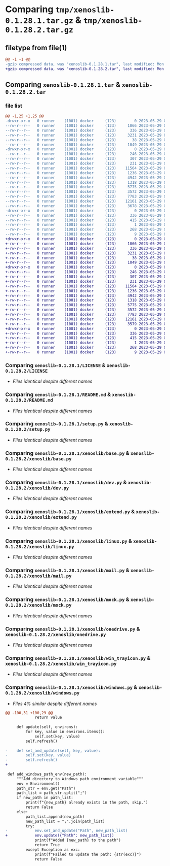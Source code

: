 # Comparing `tmp/xenoslib-0.1.28.1.tar.gz` & `tmp/xenoslib-0.1.28.2.tar.gz`

## filetype from file(1)

```diff
@@ -1 +1 @@
-gzip compressed data, was "xenoslib-0.1.28.1.tar", last modified: Mon May 29 02:26:03 2023, max compression
+gzip compressed data, was "xenoslib-0.1.28.2.tar", last modified: Mon May 29 02:29:50 2023, max compression
```

## Comparing `xenoslib-0.1.28.1.tar` & `xenoslib-0.1.28.2.tar`

### file list

```diff
@@ -1,25 +1,25 @@
-drwxr-xr-x   0 runner    (1001) docker     (123)        0 2023-05-29 02:26:03.324610 xenoslib-0.1.28.1/
--rw-r--r--   0 runner    (1001) docker     (123)     1066 2023-05-29 02:25:47.000000 xenoslib-0.1.28.1/LICENSE
--rw-r--r--   0 runner    (1001) docker     (123)      336 2023-05-29 02:26:03.324610 xenoslib-0.1.28.1/PKG-INFO
--rw-r--r--   0 runner    (1001) docker     (123)     3231 2023-05-29 02:25:47.000000 xenoslib-0.1.28.1/README.md
--rw-r--r--   0 runner    (1001) docker     (123)       38 2023-05-29 02:26:03.324610 xenoslib-0.1.28.1/setup.cfg
--rw-r--r--   0 runner    (1001) docker     (123)     1049 2023-05-29 02:25:47.000000 xenoslib-0.1.28.1/setup.py
-drwxr-xr-x   0 runner    (1001) docker     (123)        0 2023-05-29 02:26:03.320609 xenoslib-0.1.28.1/xenoslib/
--rw-r--r--   0 runner    (1001) docker     (123)      246 2023-05-29 02:25:47.000000 xenoslib-0.1.28.1/xenoslib/__init__.py
--rw-r--r--   0 runner    (1001) docker     (123)      307 2023-05-29 02:25:47.000000 xenoslib-0.1.28.1/xenoslib/__main__.py
--rw-r--r--   0 runner    (1001) docker     (123)      231 2023-05-29 02:25:47.000000 xenoslib-0.1.28.1/xenoslib/about.py
--rw-r--r--   0 runner    (1001) docker     (123)    11564 2023-05-29 02:25:47.000000 xenoslib-0.1.28.1/xenoslib/base.py
--rw-r--r--   0 runner    (1001) docker     (123)     1236 2023-05-29 02:25:47.000000 xenoslib-0.1.28.1/xenoslib/dev.py
--rw-r--r--   0 runner    (1001) docker     (123)     4942 2023-05-29 02:25:47.000000 xenoslib-0.1.28.1/xenoslib/extend.py
--rw-r--r--   0 runner    (1001) docker     (123)     1318 2023-05-29 02:25:47.000000 xenoslib-0.1.28.1/xenoslib/linux.py
--rw-r--r--   0 runner    (1001) docker     (123)     5775 2023-05-29 02:25:47.000000 xenoslib-0.1.28.1/xenoslib/mail.py
--rw-r--r--   0 runner    (1001) docker     (123)     3572 2023-05-29 02:25:47.000000 xenoslib-0.1.28.1/xenoslib/mock.py
--rw-r--r--   0 runner    (1001) docker     (123)     7783 2023-05-29 02:25:47.000000 xenoslib-0.1.28.1/xenoslib/onedrive.py
--rw-r--r--   0 runner    (1001) docker     (123)    12161 2023-05-29 02:25:47.000000 xenoslib-0.1.28.1/xenoslib/win_trayicon.py
--rw-r--r--   0 runner    (1001) docker     (123)     3678 2023-05-29 02:25:47.000000 xenoslib-0.1.28.1/xenoslib/windows.py
-drwxr-xr-x   0 runner    (1001) docker     (123)        0 2023-05-29 02:26:03.324610 xenoslib-0.1.28.1/xenoslib.egg-info/
--rw-r--r--   0 runner    (1001) docker     (123)      336 2023-05-29 02:26:03.000000 xenoslib-0.1.28.1/xenoslib.egg-info/PKG-INFO
--rw-r--r--   0 runner    (1001) docker     (123)      415 2023-05-29 02:26:03.000000 xenoslib-0.1.28.1/xenoslib.egg-info/SOURCES.txt
--rw-r--r--   0 runner    (1001) docker     (123)        1 2023-05-29 02:26:03.000000 xenoslib-0.1.28.1/xenoslib.egg-info/dependency_links.txt
--rw-r--r--   0 runner    (1001) docker     (123)      268 2023-05-29 02:26:03.000000 xenoslib-0.1.28.1/xenoslib.egg-info/requires.txt
--rw-r--r--   0 runner    (1001) docker     (123)        9 2023-05-29 02:26:03.000000 xenoslib-0.1.28.1/xenoslib.egg-info/top_level.txt
+drwxr-xr-x   0 runner    (1001) docker     (123)        0 2023-05-29 02:29:50.380768 xenoslib-0.1.28.2/
+-rw-r--r--   0 runner    (1001) docker     (123)     1066 2023-05-29 02:29:34.000000 xenoslib-0.1.28.2/LICENSE
+-rw-r--r--   0 runner    (1001) docker     (123)      336 2023-05-29 02:29:50.380768 xenoslib-0.1.28.2/PKG-INFO
+-rw-r--r--   0 runner    (1001) docker     (123)     3231 2023-05-29 02:29:34.000000 xenoslib-0.1.28.2/README.md
+-rw-r--r--   0 runner    (1001) docker     (123)       38 2023-05-29 02:29:50.380768 xenoslib-0.1.28.2/setup.cfg
+-rw-r--r--   0 runner    (1001) docker     (123)     1049 2023-05-29 02:29:34.000000 xenoslib-0.1.28.2/setup.py
+drwxr-xr-x   0 runner    (1001) docker     (123)        0 2023-05-29 02:29:50.376768 xenoslib-0.1.28.2/xenoslib/
+-rw-r--r--   0 runner    (1001) docker     (123)      246 2023-05-29 02:29:34.000000 xenoslib-0.1.28.2/xenoslib/__init__.py
+-rw-r--r--   0 runner    (1001) docker     (123)      307 2023-05-29 02:29:34.000000 xenoslib-0.1.28.2/xenoslib/__main__.py
+-rw-r--r--   0 runner    (1001) docker     (123)      231 2023-05-29 02:29:34.000000 xenoslib-0.1.28.2/xenoslib/about.py
+-rw-r--r--   0 runner    (1001) docker     (123)    11564 2023-05-29 02:29:34.000000 xenoslib-0.1.28.2/xenoslib/base.py
+-rw-r--r--   0 runner    (1001) docker     (123)     1236 2023-05-29 02:29:34.000000 xenoslib-0.1.28.2/xenoslib/dev.py
+-rw-r--r--   0 runner    (1001) docker     (123)     4942 2023-05-29 02:29:34.000000 xenoslib-0.1.28.2/xenoslib/extend.py
+-rw-r--r--   0 runner    (1001) docker     (123)     1318 2023-05-29 02:29:34.000000 xenoslib-0.1.28.2/xenoslib/linux.py
+-rw-r--r--   0 runner    (1001) docker     (123)     5775 2023-05-29 02:29:34.000000 xenoslib-0.1.28.2/xenoslib/mail.py
+-rw-r--r--   0 runner    (1001) docker     (123)     3572 2023-05-29 02:29:34.000000 xenoslib-0.1.28.2/xenoslib/mock.py
+-rw-r--r--   0 runner    (1001) docker     (123)     7783 2023-05-29 02:29:34.000000 xenoslib-0.1.28.2/xenoslib/onedrive.py
+-rw-r--r--   0 runner    (1001) docker     (123)    12161 2023-05-29 02:29:34.000000 xenoslib-0.1.28.2/xenoslib/win_trayicon.py
+-rw-r--r--   0 runner    (1001) docker     (123)     3579 2023-05-29 02:29:34.000000 xenoslib-0.1.28.2/xenoslib/windows.py
+drwxr-xr-x   0 runner    (1001) docker     (123)        0 2023-05-29 02:29:50.380768 xenoslib-0.1.28.2/xenoslib.egg-info/
+-rw-r--r--   0 runner    (1001) docker     (123)      336 2023-05-29 02:29:50.000000 xenoslib-0.1.28.2/xenoslib.egg-info/PKG-INFO
+-rw-r--r--   0 runner    (1001) docker     (123)      415 2023-05-29 02:29:50.000000 xenoslib-0.1.28.2/xenoslib.egg-info/SOURCES.txt
+-rw-r--r--   0 runner    (1001) docker     (123)        1 2023-05-29 02:29:50.000000 xenoslib-0.1.28.2/xenoslib.egg-info/dependency_links.txt
+-rw-r--r--   0 runner    (1001) docker     (123)      268 2023-05-29 02:29:50.000000 xenoslib-0.1.28.2/xenoslib.egg-info/requires.txt
+-rw-r--r--   0 runner    (1001) docker     (123)        9 2023-05-29 02:29:50.000000 xenoslib-0.1.28.2/xenoslib.egg-info/top_level.txt
```

### Comparing `xenoslib-0.1.28.1/LICENSE` & `xenoslib-0.1.28.2/LICENSE`

 * *Files identical despite different names*

### Comparing `xenoslib-0.1.28.1/README.md` & `xenoslib-0.1.28.2/README.md`

 * *Files identical despite different names*

### Comparing `xenoslib-0.1.28.1/setup.py` & `xenoslib-0.1.28.2/setup.py`

 * *Files identical despite different names*

### Comparing `xenoslib-0.1.28.1/xenoslib/base.py` & `xenoslib-0.1.28.2/xenoslib/base.py`

 * *Files identical despite different names*

### Comparing `xenoslib-0.1.28.1/xenoslib/dev.py` & `xenoslib-0.1.28.2/xenoslib/dev.py`

 * *Files identical despite different names*

### Comparing `xenoslib-0.1.28.1/xenoslib/extend.py` & `xenoslib-0.1.28.2/xenoslib/extend.py`

 * *Files identical despite different names*

### Comparing `xenoslib-0.1.28.1/xenoslib/linux.py` & `xenoslib-0.1.28.2/xenoslib/linux.py`

 * *Files identical despite different names*

### Comparing `xenoslib-0.1.28.1/xenoslib/mail.py` & `xenoslib-0.1.28.2/xenoslib/mail.py`

 * *Files identical despite different names*

### Comparing `xenoslib-0.1.28.1/xenoslib/mock.py` & `xenoslib-0.1.28.2/xenoslib/mock.py`

 * *Files identical despite different names*

### Comparing `xenoslib-0.1.28.1/xenoslib/onedrive.py` & `xenoslib-0.1.28.2/xenoslib/onedrive.py`

 * *Files identical despite different names*

### Comparing `xenoslib-0.1.28.1/xenoslib/win_trayicon.py` & `xenoslib-0.1.28.2/xenoslib/win_trayicon.py`

 * *Files identical despite different names*

### Comparing `xenoslib-0.1.28.1/xenoslib/windows.py` & `xenoslib-0.1.28.2/xenoslib/windows.py`

 * *Files 4% similar despite different names*

```diff
@@ -100,31 +100,29 @@
             return value
 
     def update(self, environs):
         for key, value in environs.items():
             self.set(key, value)
         self.refresh()
 
-    def set_and_update(self, key, value):
-        self.set(key, value)
-        self.refresh()
+
 
 def add_windows_path_env(new_path):
     """Add directory to Windows path environment variable"""
     env = Environment()
     path_str = env.get("Path")
     path_list = path_str.split(";")
     if new_path in path_list:
         print(f"{new_path} already exists in the path, skip.")
         return False
     else:
         path_list.append(new_path)
         new_path_list = ";".join(path_list)
         try:
-            env.set_and_update("Path", new_path_list)
+            env.update({"Path": new_path_list})
             print(f"Added {new_path} to the path")
             return True
         except Exception as exc:
             print(f"Failed to update the path: {str(exc)}")
             return False
```

